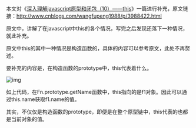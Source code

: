 本文对《[深入理解javascript原型和闭包（10）——this](http://www.cnblogs.com/wangfupeng1988/p/3988422.html)》一篇进行补充，原文链接：http://www.cnblogs.com/wangfupeng1988/p/3988422.html

原文中，讲解了在javascript中this的各个情况，写完之后发现还落下一种情况，就此补充。

 

原文中this的其中一种情况是构造函数的，具体的内容可以参考原文，此处不再赘述。

要补充的内容是，在构造函数的prototype中，this代表着什么。

![img](https://images0.cnblogs.com/blog/138012/201409/270954235926791.png)

如上代码，在Fn.prototype.getName函数中，this指向的是f1对象。因此可以通过this.name获取f1.name的值。

其实，不仅仅是构造函数的prototype，即便是在整个原型链中，this代表的也都是当前对象的值。